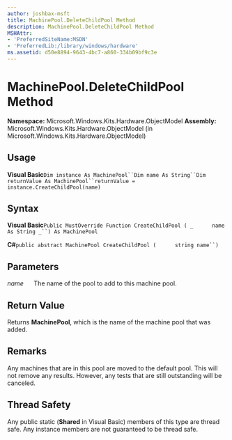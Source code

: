```yaml
---
author: joshbax-msft
title: MachinePool.DeleteChildPool Method
description: MachinePool.DeleteChildPool Method
MSHAttr:
- 'PreferredSiteName:MSDN'
- 'PreferredLib:/library/windows/hardware'
ms.assetid: d50e8894-9643-4bc7-a860-334b09bf9c3e
---
```


# MachinePool.DeleteChildPool Method


**Namespace:** Microsoft.Windows.Kits.Hardware.ObjectModel **Assembly:** Microsoft.Windows.Kits.Hardware.ObjectModel (in Microsoft.Windows.Kits.Hardware.ObjectModel)

## Usage


**Visual Basic**`Dim instance As MachinePool``Dim name As String``Dim returnValue As MachinePool``returnValue = instance.CreateChildPool(name)`

## Syntax


**Visual Basic**`Public MustOverride Function CreateChildPool ( _`           `name As String _``) As MachinePool`

**C#**`public abstract MachinePool CreateChildPool (`           `string name``)`

## Parameters


*name*      The name of the pool to add to this machine pool.

## Return Value


Returns **MachinePool**, which is the name of the machine pool that was added.

## Remarks


Any machines that are in this pool are moved to the default pool. This will not remove any results. However, any tests that are still outstanding will be canceled.

## Thread Safety


Any public static (**Shared** in Visual Basic) members of this type are thread safe. Any instance members are not guaranteed to be thread safe.

 

 






